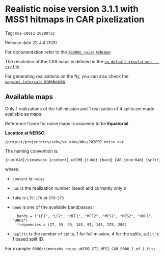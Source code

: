 Realistic noise version 3.1.1 with MSS1 hitmaps in CAR pixelization
===================================================================

Tag: `mbs-s0012-20200722`

Release date 22 Jul 2020

For documentation refer to the [`202006_noise` release](https://github.com/simonsobs/map_based_simulations/tree/master/202006_noise)

The resolution of the CAR maps is defined in the [`so_default_resolution.  
csv` file](https://github.com/simonsobs/mapsims/blob/2.3.1/mapsims/data/so_default_resolution.csv)

For generating realizations on the fly, you can also check the [`mapsims_tutorials` notebooks](https://github.com/simonsobs/mapsims_tutorials)

## Available maps

Only 1 realizations of the full mission and 1 realization of 4 splits are made available as maps.

Reference frame for noise maps is assumed to be **Equatorial**.

**Location at NERSC**:

    /project/projectdirs/sobs/v4_sims/mbs/202007_noise_car

The naming convention is:

    {num:04d}/simonsobs_{content}_uKCMB_{tube}_{band}_CAR_{num:04d}_{split}_of_{nsplits}.fits"

where:

* `content` is `noise`
* `num` is the realization number (seed) and currently only `0`
* `tube` is `LT0`-`LT6` or `ST0`-`ST3`
* `band` is one of the available bandpasses:

        bands = ("LF1", "LF2", "MFF1", "MFF2", "MFS1", "MFS2", "UHF1", "UHF2")
        frequencies = (27, 39, 93, 145, 93, 145, 225, 280)

* `nsplits` is the number of splits, 1 for full mission, 4 for the splits, `split` is 1 based split ID.

For example: `0000/simonsobs_noise_uKCMB_ST2_MFS2_CAR_0000_1_of_1.fits`
